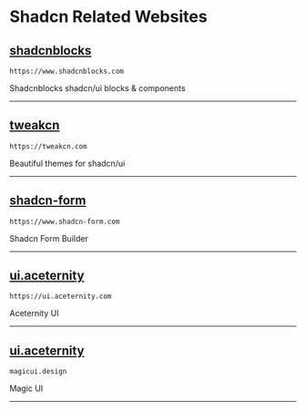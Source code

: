 # Shadcn Related Websites

## [shadcnblocks](https://www.shadcnblocks.com/)
```link
https://www.shadcnblocks.com
```
Shadcnblocks shadcn/ui blocks & components
______
## [tweakcn](https://tweakcn.com/)
```link
https://tweakcn.com
```
Beautiful themes for shadcn/ui
______
## [shadcn-form](https://www.shadcn-form.com/)
```link
https://www.shadcn-form.com
```
Shadcn Form Builder
______
## [ui.aceternity](https://ui.aceternity.com/)
```link
https://ui.aceternity.com
```
Aceternity UI
______
## [ui.aceternity](https://magicui.design/)
```link
magicui.design
```
Magic UI
______
